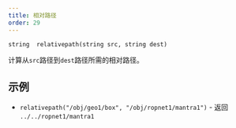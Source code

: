```yaml
---
title: 相对路径
order: 29
---
```

`string  relativepath(string src, string dest)`

计算从`src`路径到`dest`路径所需的相对路径。

## 示例

- `relativepath("/obj/geo1/box", "/obj/ropnet1/mantra1")` - 返回 `../../ropnet1/mantra1`

